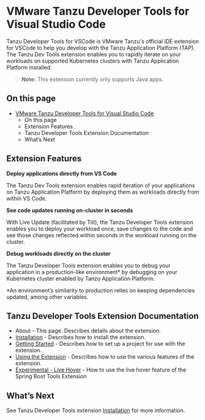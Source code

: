 # VMware Tanzu Developer Tools for Visual Studio Code

Tanzu Developer Tools for VSCode is VMware Tanzu's official IDE extension for VSCode to help you develop with the Tanzu Application Platform (TAP). The Tanzu Dev Tools extension enables you to rapidly iterate on your workloads on supported Kubernetes clusters with Tanzu Application Platform installed.

>**Note:** This extension currently only supports Java apps.

## <a id=on-this-page></a> On this page

- [VMware Tanzu Developer Tools for Visual Studio Code](#vmware-tanzu-developer-tools-for-visual-studio-code)
	- [<a id=on-this-page></a> On this page](#-on-this-page)
	- [<a id="extension-features"></a> Extension Features](#-extension-features)
	- [<a id="tanzu-developer-tools-extension-documentation-pages"></a> Tanzu Developer Tools Extension Documentation](#-tanzu-developer-tools-extension-documentation)
	- [<a id="whats-next"></a> What’s Next](#-whats-next)

## <a id="extension-features"></a> Extension Features

**Deploy applications directly from VS Code**

The Tanzu Dev Tools extension enables rapid iteration of your applications on Tanzu Application Platform by deploying them as workloads directly from within VS Code.

**See code updates running on-cluster in seconds**

With Live Update (facilitated by Tilt), the Tanzu Developer Tools extension enables you to deploy your workload once, save changes to the code and see those changes reflected within seconds in the workload running on the cluster.

**Debug workloads directly on the cluster**

The Tanzu Developer Tools extension enables you to debug your application in a production-like environment* by debugging on your Kubernetes cluster enabled by Tanzu Application Platform.

*An environment’s similarity to production relies on keeping dependencies updated, among other variables.

## <a id="tanzu-developer-tools-extension-documentation-pages"></a> Tanzu Developer Tools Extension Documentation

- About - This page. Describes details about the extension.
- [Installation](../vscode-extension/installation.md) - Describes how to install the extension.
- [Getting Started](../vscode-extension/getting-started.md) - Describes how to set up a project for use with the extension.
- [Using the Extension](../vscode-extension/using-the-extension.md) - Describes how to use the various features of the extension.
- [Experimental - Live Hover](../vscode-extension/live-hover.md) - How to use the live hover feature of the Spring Boot Tools Extension

## <a id="whats-next"></a> What’s Next

See Tanzu Developer Tools extension [Installation](../vscode-extension/installation.md) for more information.
